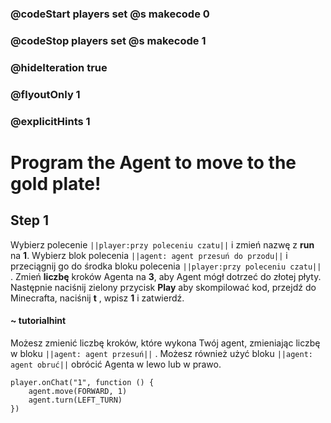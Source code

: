 ### @codeStart players set @s makecode 0
### @codeStop players set @s makecode 1

### @hideIteration true 
### @flyoutOnly 1
### @explicitHints 1


# Program the Agent to move to the gold plate!

## Step 1
Wybierz polecenie  ``||player:przy poleceniu czatu||``  i zmień nazwę z **run** na **1**. Wybierz blok polecenia  ``||agent: agent przesuń do przodu||``  i przeciągnij go do środka bloku polecenia  ``||player:przy poleceniu czatu||``  . Zmień **liczbę** kroków Agenta na **3**, aby Agent mógł dotrzeć do złotej płyty. Następnie naciśnij zielony przycisk **Play** aby skompilować kod, przejdź do Minecrafta, naciśnij **t** , wpisz **1** i zatwierdź.

#### ~ tutorialhint 
Możesz zmienić liczbę kroków, które wykona Twój agent, zmieniając liczbę w bloku  ``||agent: agent przesuń||``  . Możesz również użyć bloku  ``||agent: agent obruć||``  obrócić Agenta w lewo lub w prawo.



```ghost
player.onChat("1", function () {
    agent.move(FORWARD, 1)
    agent.turn(LEFT_TURN)
})
```
